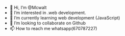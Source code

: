 - 👋 Hi, I’m @Mcwalt
- 👀 I’m interested in .web development.
- 🌱 I’m currently learning web development (JavaScript)
- 💞️ I’m looking to collaborate on Github
- 📫 How to reach me whatsapp(670787227)

<!---
Mcwalt/Mcwalt is a ✨ special ✨ repository because its `README.md` (this file) appears on your GitHub profile.
You can click the Preview link to take a look at your changes.
--->
